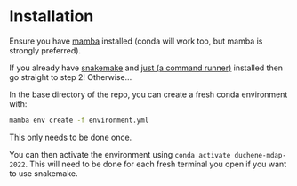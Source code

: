 # Installation

Ensure you have [mamba](https://github.com/conda-forge/miniforge) installed (conda will work too, but mamba is strongly preferred).

If you already have [snakemake](https://snakemake.readthedocs.io/en/stable/) and [just (a command runner)](https://github.com/casey/just) installed then go straight to step 2! Otherwise...

In the base directory of the repo, you can create a fresh conda environment with:

```bash
mamba env create -f environment.yml
```

This only needs to be done once.

You can then activate the environment using `conda activate duchene-mdap-2022`. This will need to be done for each fresh terminal you open if you want to use snakemake.